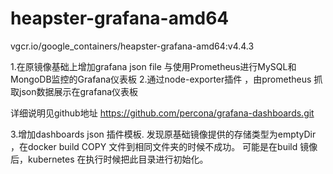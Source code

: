 # heapster-grafana-amd64
vgcr.io/google_containers/heapster-grafana-amd64:v4.4.3

1.在原镜像基础上增加grafana json file 与使用Prometheus进行MySQL和MongoDB监控的Grafana仪表板
2.通过node-exporter插件 ，由prometheus 抓取json数据展示在grafana仪表板

详细说明见github地址
https://github.com/percona/grafana-dashboards.git

3.增加dashboards json 插件模板. 发现原基础镜像提供的存储类型为emptyDir ，在docker build COPY 文件到相同文件夹的时候不成功。
可能是在build 镜像后，kubernetes 在执行时候把此目录进行初始化。
